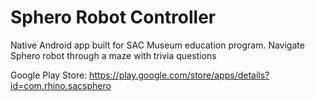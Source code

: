 # Sphero Robot Controller

Native Android app built for SAC Museum education program. Navigate Sphero robot through a maze with trivia questions

Google Play Store: https://play.google.com/store/apps/details?id=com.rhino.sacsphero
